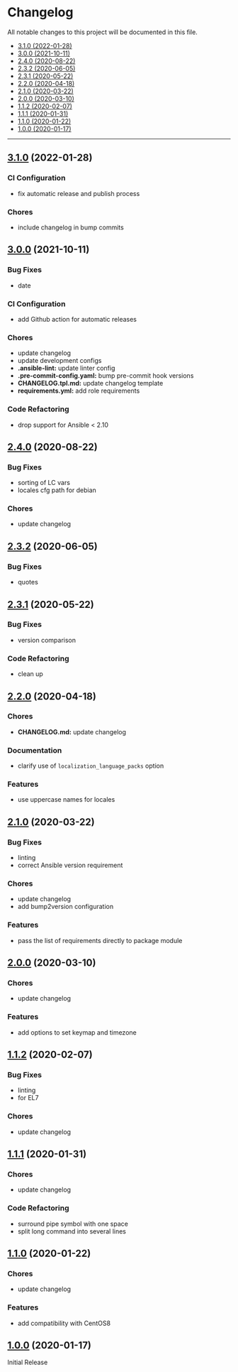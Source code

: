 # Changelog

All notable changes to this project will be documented in this file.

- [3.1.0 (2022-01-28)](#3.1.0-2022-01-28)
- [3.0.0 (2021-10-11)](#300-2021-10-11)
- [2.4.0 (2020-08-22)](#240-2020-08-22)
- [2.3.2 (2020-06-05)](#232-2020-06-05)
- [2.3.1 (2020-05-22)](#231-2020-05-22)
- [2.2.0 (2020-04-18)](#220-2020-04-18)
- [2.1.0 (2020-03-22)](#210-2020-03-22)
- [2.0.0 (2020-03-10)](#200-2020-03-10)
- [1.1.2 (2020-02-07)](#112-2020-02-07)
- [1.1.1 (2020-01-31)](#111-2020-01-31)
- [1.1.0 (2020-01-22)](#110-2020-01-22)
- [1.0.0 (2020-01-17)](#100-2020-01-17)

---

<a name="3.1.0"></a>
## [3.1.0](https://github.com/aisbergg/ansible-role-localization/compare/v3.0.0...3.1.0) (2022-01-28)

### CI Configuration

- fix automatic release and publish process

### Chores

- include changelog in bump commits


<a name="3.0.0"></a>
## [3.0.0](https://github.com/aisbergg/ansible-role-localization/compare/v2.4.0...v3.0.0) (2021-10-11)

### Bug Fixes

- date

### CI Configuration

- add Github action for automatic releases

### Chores

- update changelog
- update development configs
- **.ansible-lint:** update linter config
- **.pre-commit-config.yaml:** bump pre-commit hook versions
- **CHANGELOG.tpl.md:** update changelog template
- **requirements.yml:** add role requirements

### Code Refactoring

- drop support for Ansible < 2.10


<a name="2.4.0"></a>
## [2.4.0](https://github.com/aisbergg/ansible-role-localization/compare/v2.3.2...v2.4.0) (2020-08-22)

### Bug Fixes

- sorting of LC vars
- locales cfg path for debian

### Chores

- update changelog


<a name="2.3.2"></a>
## [2.3.2](https://github.com/aisbergg/ansible-role-localization/compare/v2.3.1...v2.3.2) (2020-06-05)

### Bug Fixes

- quotes


<a name="2.3.1"></a>
## [2.3.1](https://github.com/aisbergg/ansible-role-localization/compare/v2.2.0...v2.3.1) (2020-05-22)

### Bug Fixes

- version comparison

### Code Refactoring

- clean up


<a name="2.2.0"></a>
## [2.2.0](https://github.com/aisbergg/ansible-role-localization/compare/v2.1.0...v2.2.0) (2020-04-18)

### Chores

- **CHANGELOG.md:** update changelog

### Documentation

- clarify use of `localization_language_packs` option

### Features

- use uppercase names for locales


<a name="2.1.0"></a>
## [2.1.0](https://github.com/aisbergg/ansible-role-localization/compare/v2.0.0...v2.1.0) (2020-03-22)

### Bug Fixes

- linting
- correct Ansible version requirement

### Chores

- update changelog
- add bump2version configuration

### Features

- pass the list of requirements directly to package module


<a name="2.0.0"></a>
## [2.0.0](https://github.com/aisbergg/ansible-role-localization/compare/v1.1.2...v2.0.0) (2020-03-10)

### Chores

- update changelog

### Features

- add options to set keymap and timezone


<a name="1.1.2"></a>
## [1.1.2](https://github.com/aisbergg/ansible-role-localization/compare/v1.1.1...v1.1.2) (2020-02-07)

### Bug Fixes

- linting
- for EL7

### Chores

- update changelog


<a name="1.1.1"></a>
## [1.1.1](https://github.com/aisbergg/ansible-role-localization/compare/v1.1.0...v1.1.1) (2020-01-31)

### Chores

- update changelog

### Code Refactoring

- surround pipe symbol with one space
- split long command into several lines


<a name="1.1.0"></a>
## [1.1.0](https://github.com/aisbergg/ansible-role-localization/compare/v1.0.0...v1.1.0) (2020-01-22)

### Chores

- update changelog

### Features

- add compatibility with CentOS8


<a name="1.0.0"></a>
## [1.0.0]() (2020-01-17)

Initial Release
